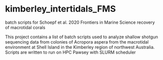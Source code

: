 # kimberley_intertidals_FMS
batch scripts for Schoepf et al. 2020 Frontiers in Marine Science recovery of macrotidal corals

This project contains a list of batch scripts used to analyze shallow shotgun sequencing data from colonies of Acropora aspera from the macrotidal environment at Shell Island in the Kimberley region of northwest Australia. Scripts are written to run on HPC Pawsey with SLURM scheduler
